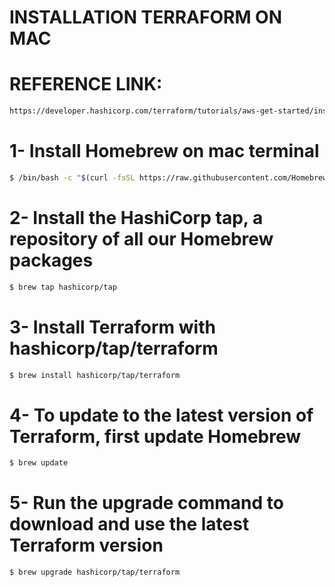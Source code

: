 # INSTALLATION TERRAFORM ON MAC

# REFERENCE LINK: 

```bash
https://developer.hashicorp.com/terraform/tutorials/aws-get-started/install-cli
```

# 1- Install Homebrew on mac terminal    

```bash
$ /bin/bash -c "$(curl -fsSL https://raw.githubusercontent.com/Homebrew/install/HEAD/install.sh)"
```

# 2- Install the HashiCorp tap, a repository of all our Homebrew packages     

```bash
$ brew tap hashicorp/tap
```

# 3- Install Terraform with hashicorp/tap/terraform

```bash
$ brew install hashicorp/tap/terraform
```

# 4- To update to the latest version of Terraform, first update Homebrew

```bash
$ brew update
```

# 5- Run the upgrade command to download and use the latest Terraform version

```bash
$ brew upgrade hashicorp/tap/terraform
```
